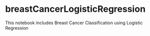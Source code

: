 # breastCancerLogisticRegression
This notebook includes Breast Cancer Classification using Logistic Regression
